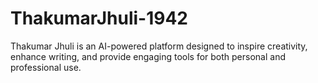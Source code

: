 # ThakumarJhuli-1942
Thakumar Jhuli is an AI-powered platform designed to inspire creativity, enhance writing, and provide engaging tools for both personal and professional use. 
